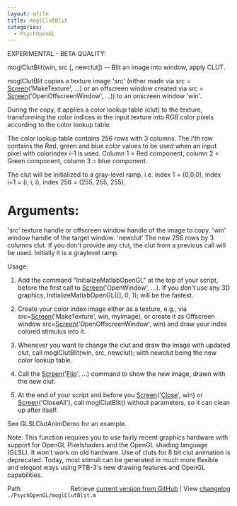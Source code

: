 ```yaml
---
layout: mfile
title: moglClutBlit
categories:
  - PsychOpenGL
---
```


EXPERIMENTAL \- BETA QUALITY:

moglClutBlit\(win, src \[, newclut\]\) \-\- Blit an image into window, apply CLUT.

moglClutBlit copies a texture image 'src' \(either made via
src = [Screen](/docs/Screen)\('MakeTexture', ...\) or an offscreen window created via
src = [Screen](/docs/Screen)\('OpenOffscreenWindow', ...\)\) to an onscreen window 'win'.

During the copy, it applies a color lookup table \(clut\) to the texture,
transforming the color indices in the input texture into RGB color
pixels according to the color lookup table.

The color lookup table contains 256 rows with 3 columns. The i'th row
contains the Red, green and blue color values to be used when an input
pixel with colorindex i\-1 is used. Column 1 = Red component, column 2 =
Green component, column 3 = blue component.

The clut will be initialized to a gray\-level ramp, i.e. index 1 =
\(0,0,0\), index i\+1 = \(i, i, i\), index 256 = \(255, 255, 255\).

# Arguments:

'src' texture handle or offscreen window handle of the image to copy.
'win' window handle of the target window.
'newclut' The new 256 rows by 3 columns clut. If you don't provide any
clut, the clut from a previous call will be used. Initially it is a
graylevel ramp.

Usage:
1. Add the command "InitializeMatlabOpenGL" at the top of your script,
before the first call to [Screen](/docs/Screen)\('OpenWindow', ...\). If you don't use any
3D graphics, InitializeMatlabOpenGL\(\[\], 0, 1\); will be the fastest.

2. Create your color index image either as a texture, e.g., via
src=[Screen](/docs/Screen)\('MakeTexture', win, myimage\), or create it as Offscreen window
src=[Screen](/docs/Screen)\('OpenOffscreenWindow', win\) and draw your index colored
stimulus into it.

3. Whenever you want to change the clut and draw the image with updated
clut, call moglClutBlit\(win, src, newclut\); with newclut being the new
color lookup table.

4. Call the [Screen](/docs/Screen)\('[Flip](/docs/Flip)', ...\) command to show the new image, drawn with
the new clut.

5. At the end of your script and before you [Screen](/docs/Screen)\('[Close](/docs/Close)', win\) or
[Screen](/docs/Screen)\('CloseAll'\), call moglClutBlit\(\) without parameters, so it can
clean up after itself.

See GLSLClutAnimDemo for an example.

Note: This function requires you to use fairly recent graphics hardware
with support for OpenGL Pixelshaders and the OpenGL shading language
\(GLSL\). It won't work on old hardware. Use of cluts for 8 bit clut
animation is deprecated. Today, most stimuli can be generated in much more
flexible and elegant ways using PTB\-3's new drawing features and OpenGL
capabilities.


<div class="code_header" style="text-align:right;">
  <span style="float:left;">Path&nbsp;&nbsp;</span> <span class="counter">Retrieve <a href=
  "https://raw.github.com/Psychtoolbox-3/Psychtoolbox-3/beta/./PsychOpenGL/moglClutBlit.m">current version from GitHub</a> | View <a href=
  "https://github.com/Psychtoolbox-3/Psychtoolbox-3/commits/beta/./PsychOpenGL/moglClutBlit.m">changelog</a></span>
</div>
<div class="code">
  <code>./PsychOpenGL/moglClutBlit.m</code>
</div>
